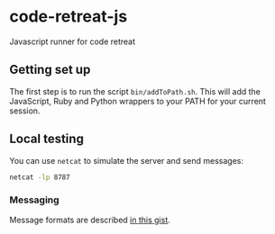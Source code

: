 code-retreat-js
===============

Javascript runner for code retreat

## Getting set up

The first step is to run the script `bin/addToPath.sh`. This will add the JavaScript, Ruby and Python wrappers to your PATH for your current session.

## Local testing
You can use `netcat` to simulate the server and send messages:

```bash
netcat -lp 8787
```

### Messaging

Message formats are described [in this gist](https://gist.github.com/spikeheap/72a6b67bafeb4504fce4).
